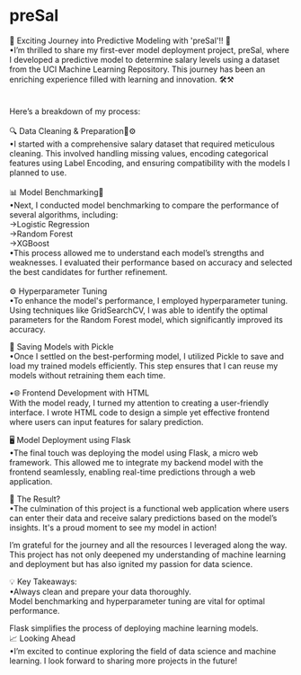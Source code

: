 # preSal<br>
🚀 Exciting Journey into Predictive Modeling with 'preSal'!! 🎉<br>
•I’m thrilled to share my first-ever model deployment project, preSal, where I developed a predictive model to determine salary levels using a dataset from the UCI Machine Learning Repository. This journey has been an enriching experience filled with learning and innovation. 🛠️⚒️<br>
<br>
<br>
Here’s a breakdown of my process:<br>
<br>
🔍 Data Cleaning & Preparation🧹⚙️<br>
•I started with a comprehensive salary dataset that required meticulous cleaning. This involved handling missing values, encoding categorical features using Label Encoding, and ensuring compatibility with the models I planned to use. <br>
<br>
📊 Model Benchmarking🎰<br>
•Next, I conducted model benchmarking to compare the performance of several algorithms, including:<br>
→Logistic Regression<br>
→Random Forest<br>
→XGBoost<br>
•This process allowed me to understand each model’s strengths and weaknesses. I evaluated their performance based on accuracy and selected the best candidates for further refinement.<br>
<br>
⚙️ Hyperparameter Tuning<br>
•To enhance the model's performance, I employed hyperparameter tuning. Using techniques like GridSearchCV, I was able to identify the optimal parameters for the Random Forest model, which significantly improved its accuracy.<br>

💾 Saving Models with Pickle<br>
•Once I settled on the best-performing model, I utilized Pickle to save and load my trained models efficiently. This step ensures that I can reuse my models without retraining them each time.<br>

•🌐 Frontend Development with HTML<br>
With the model ready, I turned my attention to creating a user-friendly interface. I wrote HTML code to design a simple yet effective frontend where users can input features for salary prediction.<br>

🖥️ Model Deployment using Flask<br>
•The final touch was deploying the model using Flask, a micro web framework. This allowed me to integrate my backend model with the frontend seamlessly, enabling real-time predictions through a web application.<br>

🔗 The Result?<br>
•The culmination of this project is a functional web application where users can enter their data and receive salary predictions based on the model’s insights. It's a proud moment to see my model in action!<br>

I’m grateful for the journey and all the resources I leveraged along the way. This project has not only deepened my understanding of machine learning and deployment but has also ignited my passion for data science.<br>

💡 Key Takeaways:<br>
•Always clean and prepare your data thoroughly.<br>
Model benchmarking and hyperparameter tuning are vital for optimal performance.<br>

Flask simplifies the process of deploying machine learning models.<br>
📈 Looking Ahead<br>
•I’m excited to continue exploring the field of data science and machine learning. I look forward to sharing more projects in the future!<br>
